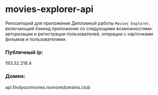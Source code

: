 # movies-explorer-api
Репозиторий для приложения Дипломной работы `Movies Explorer`, включающий бэкенд приложения со следующими возможностями: авторизации и регистрации пользователей, операции с карточками фильмов и пользователями.

### Публичный ip:
193.32.218.4

### Домен:
api.findyourmovies.nomoredomains.club

